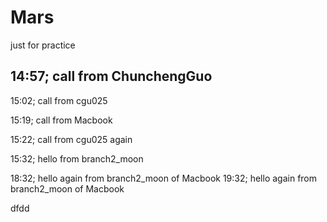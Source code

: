 # Mars
just for practice

14:57; call from ChunchengGuo
--

15:02; call from cgu025

15:19; call from Macbook

15:22; call from cgu025 again


15:32; hello from branch2_moon

18:32; hello again from branch2_moon of Macbook
19:32; hello again from branch2_moon of Macbook

dfdd
